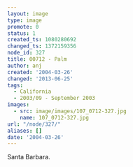 ```yaml
---
layout: image
type: image
promote: 0
status: 1
created_ts: 1080280692
changed_ts: 1372159356
node_id: 327
title: 00712 - Palm
author: anj
created: '2004-03-26'
changed: '2013-06-25'
tags:
  - California
  - 2003/09 - September 2003
images:
  - src: image/images/107_0712-327.jpg
    name: 107_0712-327.jpg
url: "/node/327/"
aliases: []
date: '2004-03-26'
---
```

Santa Barbara.
